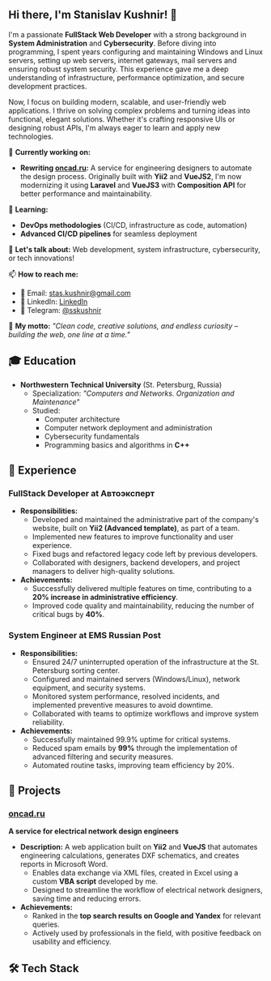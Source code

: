 ## Hi there, I'm Stanislav Kushnir! 👋

I'm a passionate **FullStack Web Developer** with a strong background in **System Administration** and **Cybersecurity**. Before diving into programming, I spent years configuring and maintaining Windows and Linux servers, setting up web servers, internet gateways, mail servers and ensuring robust system security. This experience gave me a deep understanding of infrastructure, performance optimization, and secure development practices.

Now, I focus on building modern, scalable, and user-friendly web applications. I thrive on solving complex problems and turning ideas into functional, elegant solutions. Whether it's crafting responsive UIs or designing robust APIs, I'm always eager to learn and apply new technologies.

🚧 **Currently working on:**
- **Rewriting [oncad.ru](https://oncad.ru/):** A service for engineering designers to automate the design process. Originally built with **Yii2** and **VueJS2**, I'm now modernizing it using **Laravel** and **VueJS3** with **Composition API** for better performance and maintainability.

🌱 **Learning:**
- **DevOps methodologies** (CI/CD, infrastructure as code, automation)
- **Advanced CI/CD pipelines** for seamless deployment

💬 **Let's talk about:** Web development, system infrastructure, cybersecurity, or tech innovations!

📫 **How to reach me:**
- 📧 Email: stas.kushnir@gmail.com
- 💼 LinkedIn: [LinkedIn](https://www.linkedin.com/in/skushnir)
- 📱 Telegram: [@sskushnir](https://t.me/sskushnir)

🚀 **My motto:** *"Clean code, creative solutions, and endless curiosity – building the web, one line at a time."*

## 🎓 Education
- **Northwestern Technical University** (St. Petersburg, Russia)
  - Specialization: *"Computers and Networks. Organization and Maintenance"*
  - Studied:
    - Computer architecture
    - Computer network deployment and administration
    - Cybersecurity fundamentals
    - Programming basics and algorithms in **C++**

## 💼 Experience

### FullStack Developer at **Автоэксперт**
- **Responsibilities:**
  - Developed and maintained the administrative part of the company's website, built on **Yii2 (Advanced template)**, as part of a team.
  - Implemented new features to improve functionality and user experience.
  - Fixed bugs and refactored legacy code left by previous developers.
  - Collaborated with designers, backend developers, and project managers to deliver high-quality solutions.
- **Achievements:**
  - Successfully delivered multiple features on time, contributing to a **20% increase in administrative efficiency**.
  - Improved code quality and maintainability, reducing the number of critical bugs by **40%**.

### System Engineer at **EMS Russian Post**
- **Responsibilities:**
  - Ensured 24/7 uninterrupted operation of the infrastructure at the St. Petersburg sorting center.
  - Configured and maintained servers (Windows/Linux), network equipment, and security systems.
  - Monitored system performance, resolved incidents, and implemented preventive measures to avoid downtime.
  - Collaborated with teams to optimize workflows and improve system reliability.
- **Achievements:**
  - Successfully maintained 99.9% uptime for critical systems.
  - Reduced spam emails by **99%** through the implementation of advanced filtering and security measures.
  - Automated routine tasks, improving team efficiency by 20%.

## 🚀 Projects

### [oncad.ru](https://oncad.ru/)
**A service for electrical network design engineers**
- **Description:**
  A web application built on **Yii2** and **VueJS** that automates engineering calculations, generates DXF schematics, and creates reports in Microsoft Word.
  - Enables data exchange via XML files, created in Excel using a custom **VBA script** developed by me.
  - Designed to streamline the workflow of electrical network designers, saving time and reducing errors.
- **Achievements:**
  - Ranked in the **top search results on Google and Yandex** for relevant queries.
  - Actively used by professionals in the field, with positive feedback on usability and efficiency.

## 🛠️ Tech Stack

